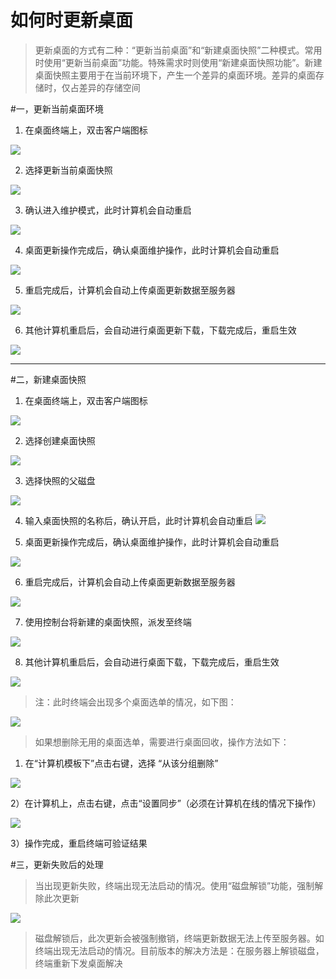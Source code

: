 # 如何时更新桌面

>更新桌面的方式有二种：“更新当前桌面”和“新建桌面快照”二种模式。常用时使用“更新当前桌面”功能。特殊需求时则使用“新建桌面快照功能”。新建桌面快照主要用于在当前环境下，产生一个差异的桌面环境。差异的桌面存储时，仅占差异的存储空间

#一，更新当前桌面环境
1. 在桌面终端上，双击客户端图标


![](/assets/28-1.png)


2. 选择更新当前桌面快照


![](/assets/100-1.png)


3. 确认进入维护模式，此时计算机会自动重启


![](/assets/100-3.png)


4. 桌面更新操作完成后，确认桌面维护操作，此时计算机会自动重启


![](/assets/28-4.png)


5. 重启完成后，计算机会自动上传桌面更新数据至服务器


![](/assets/29-4.png)


6. 其他计算机重启后，会自动进行桌面更新下载，下载完成后，重启生效


![](/assets/29-7.png)

---

#二，新建桌面快照
1. 在桌面终端上，双击客户端图标


![](/assets/28-1.png)


2. 选择创建桌面快照


![](/assets/100-2.png)


3. 选择快照的父磁盘


![](/assets/100-4.png)


4. 输入桌面快照的名称后，确认开启，此时计算机会自动重启
![](/assets/100-7.png)


5. 桌面更新操作完成后，确认桌面维护操作，此时计算机会自动重启


![](/assets/28-4.png)


6. 重启完成后，计算机会自动上传桌面更新数据至服务器


![](/assets/29-4.png)


7. 使用控制台将新建的桌面快照，派发至终端


![](/assets/29-5.png)


8. 其他计算机重启后，会自动进行桌面下载，下载完成后，重启生效


![](/assets/29-7.png)


>注：此时终端会出现多个桌面选单的情况，如下图：


![](/assets/101-1.png)

>如果想删除无用的桌面选单，需要进行桌面回收，操作方法如下：


1) 在“计算机模板下”点击右键，选择 “从该分组删除”


![](/assets/101-2.png)


2）在计算机上，点击右键，点击“设置同步”（必须在计算机在线的情况下操作）


![](/assets/101-3.png)


3）操作完成，重启终端可验证结果




#三，更新失败后的处理


>当出现更新失败，终端出现无法启动的情况。使用“磁盘解锁”功能，强制解除此次更新

![](/assets/102.png)

>磁盘解锁后，此次更新会被强制撤销，终端更新数据无法上传至服务器。如终端出现无法启动的情况。目前版本的解决方法是：在服务器上解锁磁盘，终端重新下发桌面解决
